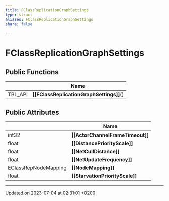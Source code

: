 ```yaml
---
title: FClassReplicationGraphSettings
type: struct
aliases: FClassReplicationGraphSettings
share: false

---
```


# FClassReplicationGraphSettings





## Public Functions

|                | Name           |
| -------------- | -------------- |
| TBL_API | **[[FClassReplicationGraphSettings]]**() |

## Public Attributes

|                | Name           |
| -------------- | -------------- |
| int32 | **[[ActorChannelFrameTimeout]]**  |
| float | **[[DistancePriorityScale]]**  |
| float | **[[NetCullDistance]]**  |
| float | **[[NetUpdateFrequency]]**  |
| EClassRepNodeMapping | **[[NodeMapping]]**  |
| float | **[[StarvationPriorityScale]]**  |

-------------------------------

Updated on 2023-07-04 at 02:31:01 +0200